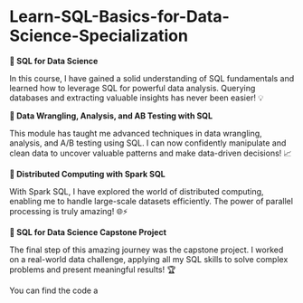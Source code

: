 # Learn-SQL-Basics-for-Data-Science-Specialization


**🔹 SQL for Data Science**

In this course, I have gained a solid understanding of SQL fundamentals and learned how to leverage SQL for powerful data analysis. Querying databases and extracting valuable insights has never been easier! 💡

**🔹 Data Wrangling, Analysis, and AB Testing with SQL**

This module has taught me advanced techniques in data wrangling, analysis, and A/B testing using SQL. I can now confidently manipulate and clean data to uncover valuable patterns and make data-driven decisions! 📈

**🔹 Distributed Computing with Spark SQL**

With Spark SQL, I have explored the world of distributed computing, enabling me to handle large-scale datasets efficiently. The power of parallel processing is truly amazing! 🌐⚡

**🔹 SQL for Data Science Capstone Project**

The final step of this amazing journey was the capstone project. I worked on a real-world data challenge, applying all my SQL skills to solve complex problems and present meaningful results! 🏆

You can find the code a
